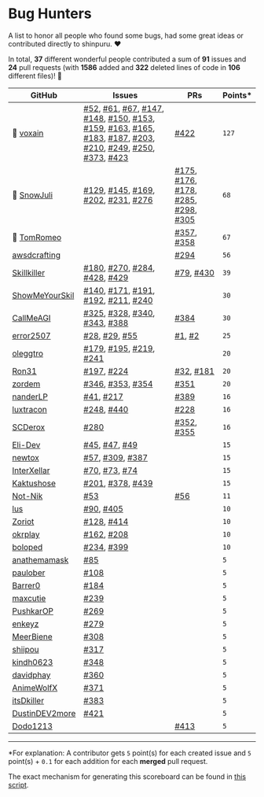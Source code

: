 # Bug Hunters

A list to honor all people who found some bugs, had some great ideas or contributed directly to shinpuru. ❤️

In total, **37** different wonderful people contributed a sum of **91** issues and **24** pull requests (with **1586** added and **322** deleted lines of code in **106** different files)! 🎉

| GitHub | Issues | PRs | Points* |
|--------|--------|-----|---------|
| 🥇  [voxain](https://github.com/voxain) | [#52](https://github.com/zekroTJA/shinpuru/issues/52), [#61](https://github.com/zekroTJA/shinpuru/issues/61), [#67](https://github.com/zekroTJA/shinpuru/issues/67), [#147](https://github.com/zekroTJA/shinpuru/issues/147), [#148](https://github.com/zekroTJA/shinpuru/issues/148), [#150](https://github.com/zekroTJA/shinpuru/issues/150), [#153](https://github.com/zekroTJA/shinpuru/issues/153), [#159](https://github.com/zekroTJA/shinpuru/issues/159), [#163](https://github.com/zekroTJA/shinpuru/issues/163), [#165](https://github.com/zekroTJA/shinpuru/issues/165), [#183](https://github.com/zekroTJA/shinpuru/issues/183), [#187](https://github.com/zekroTJA/shinpuru/issues/187), [#203](https://github.com/zekroTJA/shinpuru/issues/203), [#210](https://github.com/zekroTJA/shinpuru/issues/210), [#249](https://github.com/zekroTJA/shinpuru/issues/249), [#250](https://github.com/zekroTJA/shinpuru/issues/250), [#373](https://github.com/zekroTJA/shinpuru/issues/373), [#423](https://github.com/zekroTJA/shinpuru/issues/423) | [#422](https://github.com/zekroTJA/shinpuru/pull/422) | `127` |
| 🥈  [SnowJuli](https://github.com/SnowJuli) | [#129](https://github.com/zekroTJA/shinpuru/issues/129), [#145](https://github.com/zekroTJA/shinpuru/issues/145), [#169](https://github.com/zekroTJA/shinpuru/issues/169), [#202](https://github.com/zekroTJA/shinpuru/issues/202), [#231](https://github.com/zekroTJA/shinpuru/issues/231), [#276](https://github.com/zekroTJA/shinpuru/issues/276) | [#175](https://github.com/zekroTJA/shinpuru/pull/175), [#176](https://github.com/zekroTJA/shinpuru/pull/176), [#178](https://github.com/zekroTJA/shinpuru/pull/178), [#285](https://github.com/zekroTJA/shinpuru/pull/285), [#298](https://github.com/zekroTJA/shinpuru/pull/298), [#305](https://github.com/zekroTJA/shinpuru/pull/305) | `68` |
| 🥉  [TomRomeo](https://github.com/TomRomeo) |  | [#357](https://github.com/zekroTJA/shinpuru/pull/357), [#358](https://github.com/zekroTJA/shinpuru/pull/358) | `67` |
|  [awsdcrafting](https://github.com/awsdcrafting) |  | [#294](https://github.com/zekroTJA/shinpuru/pull/294) | `56` |
|  [Skillkiller](https://github.com/Skillkiller) | [#180](https://github.com/zekroTJA/shinpuru/issues/180), [#270](https://github.com/zekroTJA/shinpuru/issues/270), [#284](https://github.com/zekroTJA/shinpuru/issues/284), [#428](https://github.com/zekroTJA/shinpuru/issues/428), [#429](https://github.com/zekroTJA/shinpuru/issues/429) | [#79](https://github.com/zekroTJA/shinpuru/pull/79), [#430](https://github.com/zekroTJA/shinpuru/pull/430) | `39` |
|  [ShowMeYourSkil](https://github.com/ShowMeYourSkil) | [#140](https://github.com/zekroTJA/shinpuru/issues/140), [#171](https://github.com/zekroTJA/shinpuru/issues/171), [#191](https://github.com/zekroTJA/shinpuru/issues/191), [#192](https://github.com/zekroTJA/shinpuru/issues/192), [#211](https://github.com/zekroTJA/shinpuru/issues/211), [#240](https://github.com/zekroTJA/shinpuru/issues/240) |  | `30` |
|  [CallMeAGI](https://github.com/CallMeAGI) | [#325](https://github.com/zekroTJA/shinpuru/issues/325), [#328](https://github.com/zekroTJA/shinpuru/issues/328), [#340](https://github.com/zekroTJA/shinpuru/issues/340), [#343](https://github.com/zekroTJA/shinpuru/issues/343), [#388](https://github.com/zekroTJA/shinpuru/issues/388) | [#384](https://github.com/zekroTJA/shinpuru/pull/384) | `30` |
|  [error2507](https://github.com/error2507) | [#28](https://github.com/zekroTJA/shinpuru/issues/28), [#29](https://github.com/zekroTJA/shinpuru/issues/29), [#55](https://github.com/zekroTJA/shinpuru/issues/55) | [#1](https://github.com/zekroTJA/shinpuru/pull/1), [#2](https://github.com/zekroTJA/shinpuru/pull/2) | `25` |
|  [oleggtro](https://github.com/oleggtro) | [#179](https://github.com/zekroTJA/shinpuru/issues/179), [#195](https://github.com/zekroTJA/shinpuru/issues/195), [#219](https://github.com/zekroTJA/shinpuru/issues/219), [#241](https://github.com/zekroTJA/shinpuru/issues/241) |  | `20` |
|  [Ron31](https://github.com/Ron31) | [#197](https://github.com/zekroTJA/shinpuru/issues/197), [#224](https://github.com/zekroTJA/shinpuru/issues/224) | [#32](https://github.com/zekroTJA/shinpuru/pull/32), [#181](https://github.com/zekroTJA/shinpuru/pull/181) | `20` |
|  [zordem](https://github.com/zordem) | [#346](https://github.com/zekroTJA/shinpuru/issues/346), [#353](https://github.com/zekroTJA/shinpuru/issues/353), [#354](https://github.com/zekroTJA/shinpuru/issues/354) | [#351](https://github.com/zekroTJA/shinpuru/pull/351) | `20` |
|  [nanderLP](https://github.com/nanderLP) | [#41](https://github.com/zekroTJA/shinpuru/issues/41), [#217](https://github.com/zekroTJA/shinpuru/issues/217) | [#389](https://github.com/zekroTJA/shinpuru/pull/389) | `16` |
|  [luxtracon](https://github.com/luxtracon) | [#248](https://github.com/zekroTJA/shinpuru/issues/248), [#440](https://github.com/zekroTJA/shinpuru/issues/440) | [#228](https://github.com/zekroTJA/shinpuru/pull/228) | `16` |
|  [SCDerox](https://github.com/SCDerox) | [#280](https://github.com/zekroTJA/shinpuru/issues/280) | [#352](https://github.com/zekroTJA/shinpuru/pull/352), [#355](https://github.com/zekroTJA/shinpuru/pull/355) | `16` |
|  [Eli-Dev](https://github.com/Eli-Dev) | [#45](https://github.com/zekroTJA/shinpuru/issues/45), [#47](https://github.com/zekroTJA/shinpuru/issues/47), [#49](https://github.com/zekroTJA/shinpuru/issues/49) |  | `15` |
|  [newtox](https://github.com/newtox) | [#57](https://github.com/zekroTJA/shinpuru/issues/57), [#309](https://github.com/zekroTJA/shinpuru/issues/309), [#387](https://github.com/zekroTJA/shinpuru/issues/387) |  | `15` |
|  [InterXellar](https://github.com/InterXellar) | [#70](https://github.com/zekroTJA/shinpuru/issues/70), [#73](https://github.com/zekroTJA/shinpuru/issues/73), [#74](https://github.com/zekroTJA/shinpuru/issues/74) |  | `15` |
|  [Kaktushose](https://github.com/Kaktushose) | [#201](https://github.com/zekroTJA/shinpuru/issues/201), [#378](https://github.com/zekroTJA/shinpuru/issues/378), [#439](https://github.com/zekroTJA/shinpuru/issues/439) |  | `15` |
|  [Not-Nik](https://github.com/Not-Nik) | [#53](https://github.com/zekroTJA/shinpuru/issues/53) | [#56](https://github.com/zekroTJA/shinpuru/pull/56) | `11` |
|  [lus](https://github.com/lus) | [#90](https://github.com/zekroTJA/shinpuru/issues/90), [#405](https://github.com/zekroTJA/shinpuru/issues/405) |  | `10` |
|  [Zoriot](https://github.com/Zoriot) | [#128](https://github.com/zekroTJA/shinpuru/issues/128), [#414](https://github.com/zekroTJA/shinpuru/issues/414) |  | `10` |
|  [okrplay](https://github.com/okrplay) | [#162](https://github.com/zekroTJA/shinpuru/issues/162), [#208](https://github.com/zekroTJA/shinpuru/issues/208) |  | `10` |
|  [boloped](https://github.com/boloped) | [#234](https://github.com/zekroTJA/shinpuru/issues/234), [#399](https://github.com/zekroTJA/shinpuru/issues/399) |  | `10` |
|  [anathemamask](https://github.com/anathemamask) | [#85](https://github.com/zekroTJA/shinpuru/issues/85) |  | `5` |
|  [paulober](https://github.com/paulober) | [#108](https://github.com/zekroTJA/shinpuru/issues/108) |  | `5` |
|  [Barrer0](https://github.com/Barrer0) | [#184](https://github.com/zekroTJA/shinpuru/issues/184) |  | `5` |
|  [maxcutie](https://github.com/maxcutie) | [#239](https://github.com/zekroTJA/shinpuru/issues/239) |  | `5` |
|  [PushkarOP](https://github.com/PushkarOP) | [#269](https://github.com/zekroTJA/shinpuru/issues/269) |  | `5` |
|  [enkeyz](https://github.com/enkeyz) | [#279](https://github.com/zekroTJA/shinpuru/issues/279) |  | `5` |
|  [MeerBiene](https://github.com/MeerBiene) | [#308](https://github.com/zekroTJA/shinpuru/issues/308) |  | `5` |
|  [shiipou](https://github.com/shiipou) | [#317](https://github.com/zekroTJA/shinpuru/issues/317) |  | `5` |
|  [kindh0623](https://github.com/kindh0623) | [#348](https://github.com/zekroTJA/shinpuru/issues/348) |  | `5` |
|  [davidphay](https://github.com/davidphay) | [#360](https://github.com/zekroTJA/shinpuru/issues/360) |  | `5` |
|  [AnimeWolfX](https://github.com/AnimeWolfX) | [#371](https://github.com/zekroTJA/shinpuru/issues/371) |  | `5` |
|  [itsDkiller](https://github.com/itsDkiller) | [#383](https://github.com/zekroTJA/shinpuru/issues/383) |  | `5` |
|  [DustinDEV2more](https://github.com/DustinDEV2more) | [#421](https://github.com/zekroTJA/shinpuru/issues/421) |  | `5` |
|  [Dodo1213](https://github.com/Dodo1213) |  | [#413](https://github.com/zekroTJA/shinpuru/pull/413) | `5` |


---
*For explanation: A contributor gets `5` point(s) for each created issue and `5` point(s) + `0.1` for each addition for each **merged** pull request.

The exact mechanism for generating this scoreboard can be found in [this script](scripts/bughunters.py).